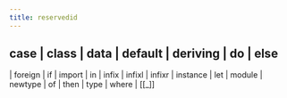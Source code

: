 ```yaml
---
title: reservedid
---
```


## case | class | data | default | deriving | do | else
|	foreign | if | import | in | infix | infixl
|	infixr | instance | let | module | newtype | of
|	then | type | where | [[_]]
##
